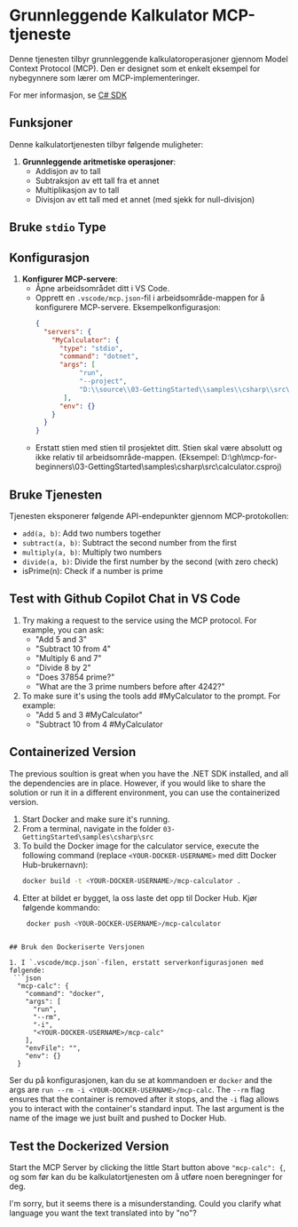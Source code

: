 <!--
CO_OP_TRANSLATOR_METADATA:
{
  "original_hash": "0f7a188d6cb4c18fc83e44fede4cadb1",
  "translation_date": "2025-05-17T13:01:10+00:00",
  "source_file": "03-GettingStarted/samples/csharp/README.md",
  "language_code": "no"
}
-->
# Grunnleggende Kalkulator MCP-tjeneste

Denne tjenesten tilbyr grunnleggende kalkulatoroperasjoner gjennom Model Context Protocol (MCP). Den er designet som et enkelt eksempel for nybegynnere som lærer om MCP-implementeringer.

For mer informasjon, se [C# SDK](https://github.com/modelcontextprotocol/csharp-sdk)

## Funksjoner

Denne kalkulatortjenesten tilbyr følgende muligheter:

1. **Grunnleggende aritmetiske operasjoner**:
   - Addisjon av to tall
   - Subtraksjon av ett tall fra et annet
   - Multiplikasjon av to tall
   - Divisjon av ett tall med et annet (med sjekk for null-divisjon)

## Bruke `stdio` Type

## Konfigurasjon

1. **Konfigurer MCP-servere**:
   - Åpne arbeidsområdet ditt i VS Code.
   - Opprett en `.vscode/mcp.json`-fil i arbeidsområde-mappen for å konfigurere MCP-servere. Eksempelkonfigurasjon:
     ```json
     {
       "servers": {
         "MyCalculator": {
           "type": "stdio",
           "command": "dotnet",
           "args": [
                "run",
                "--project",
                "D:\\source\\03-GettingStarted\\samples\\csharp\\src\\calculator.csproj"
            ],
           "env": {}
         }
       }
     }
     ```
   - Erstatt stien med stien til prosjektet ditt. Stien skal være absolutt og ikke relativ til arbeidsområde-mappen. (Eksempel: D:\\gh\\mcp-for-beginners\\03-GettingStarted\\samples\\csharp\\src\\calculator.csproj)

## Bruke Tjenesten

Tjenesten eksponerer følgende API-endepunkter gjennom MCP-protokollen:

- `add(a, b)`: Add two numbers together
- `subtract(a, b)`: Subtract the second number from the first
- `multiply(a, b)`: Multiply two numbers
- `divide(a, b)`: Divide the first number by the second (with zero check)
- isPrime(n): Check if a number is prime

## Test with Github Copilot Chat in VS Code

1. Try making a request to the service using the MCP protocol. For example, you can ask:
   - "Add 5 and 3"
   - "Subtract 10 from 4"
   - "Multiply 6 and 7"
   - "Divide 8 by 2"
   - "Does 37854 prime?"
   - "What are the 3 prime numbers before after 4242?"
2. To make sure it's using the tools add #MyCalculator to the prompt. For example:
   - "Add 5 and 3 #MyCalculator"
   - "Subtract 10 from 4 #MyCalculator


## Containerized Version

The previous soultion is great when you have the .NET SDK installed, and all the dependencies are in place. However, if you would like to share the solution or run it in a different environment, you can use the containerized version.

1. Start Docker and make sure it's running.
1. From a terminal, navigate in the folder `03-GettingStarted\samples\csharp\src` 
1. To build the Docker image for the calculator service, execute the following command (replace `<YOUR-DOCKER-USERNAME>` med ditt Docker Hub-brukernavn):
   ```bash
   docker build -t <YOUR-DOCKER-USERNAME>/mcp-calculator .
   ``` 
1. Etter at bildet er bygget, la oss laste det opp til Docker Hub. Kjør følgende kommando:
   ```bash
    docker push <YOUR-DOCKER-USERNAME>/mcp-calculator
  ```

## Bruk den Dockeriserte Versjonen

1. I `.vscode/mcp.json`-filen, erstatt serverkonfigurasjonen med følgende:
   ```json
    "mcp-calc": {
      "command": "docker",
      "args": [
        "run",
        "--rm",
        "-i",
        "<YOUR-DOCKER-USERNAME>/mcp-calc"
      ],
      "envFile": "",
      "env": {}
    }
   ```
   Ser du på konfigurasjonen, kan du se at kommandoen er `docker` and the args are `run --rm -i <YOUR-DOCKER-USERNAME>/mcp-calc`. The `--rm` flag ensures that the container is removed after it stops, and the `-i` flag allows you to interact with the container's standard input. The last argument is the name of the image we just built and pushed to Docker Hub.

## Test the Dockerized Version

Start the MCP Server by clicking the little Start button above `"mcp-calc": {`, og som før kan du be kalkulatortjenesten om å utføre noen beregninger for deg.

I'm sorry, but it seems there is a misunderstanding. Could you clarify what language you want the text translated into by "no"?